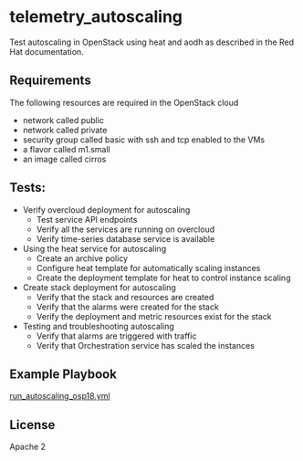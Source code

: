 telemetry\_autoscaling
=========

Test autoscaling in OpenStack using heat and aodh as described in the Red Hat documentation.

Requirements
------------
The following resources are required in the OpenStack cloud
* network called public
* network called private
* security group called basic with ssh and tcp enabled to the VMs
* a flavor called m1.small
* an image called cirros

Tests:
------
* Verify overcloud deployment for autoscaling
  * Test service API endpoints
  * Verify all the services are running on overcloud
  * Verify time-series database service is available
* Using the heat service for autoscaling
  * Create an archive policy
  * Configure heat template for automatically scaling instances
  * Create the deployment template for heat to control instance scaling
* Create stack deployment for autoscaling
  * Verify that the stack and resources are created
  * Verify that the alarms were created for the stack
  * Verify the deployment and metric resources exist for the stack
* Testing and troubleshooting autoscaling
  * Verify that alarms are triggered with traffic
  * Verify that Orchestration service has scaled the instances

Example Playbook
----------------
[run\_autoscaling\_osp18.yml](https://github.com/infrawatch/feature-verification-tests/blob/master/ci/run_autoscaling_osp18.yml)

License
-------

Apache 2
